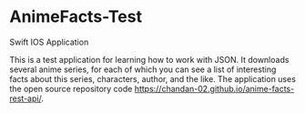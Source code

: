 # AnimeFacts-Test
Swift IOS Application

This is a test application for learning how to work with JSON. 
It downloads several anime series, for each of which you can see a list of interesting facts about this series, characters, author, and the like. 
The application uses the open source repository code https://chandan-02.github.io/anime-facts-rest-api/.
